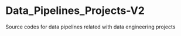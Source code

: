 # Data_Pipelines_Projects-V2
Source codes for data pipelines related with data engineering projects
